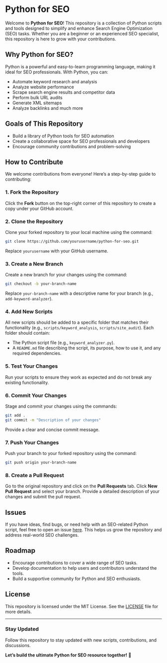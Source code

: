 # Python for SEO

Welcome to **Python for SEO**! This repository is a collection of Python scripts and tools designed to simplify and enhance Search Engine Optimization (SEO) tasks. Whether you are a beginner or an experienced SEO specialist, this repository is here to grow with your contributions.

## Why Python for SEO?

Python is a powerful and easy-to-learn programming language, making it ideal for SEO professionals. With Python, you can:

- Automate keyword research and analysis
- Analyze website performance
- Scrape search engine results and competitor data
- Perform bulk URL audits
- Generate XML sitemaps
- Analyze backlinks and much more

## Goals of This Repository

- Build a library of Python tools for SEO automation
- Create a collaborative space for SEO professionals and developers
- Encourage community contributions and problem-solving

## How to Contribute

We welcome contributions from everyone! Here’s a step-by-step guide to contributing:

### 1. Fork the Repository

Click the **Fork** button on the top-right corner of this repository to create a copy under your GitHub account.

### 2. Clone the Repository

Clone your forked repository to your local machine using the command:

```bash
git clone https://github.com/yourusername/python-for-seo.git
```

Replace `yourusername` with your GitHub username.

### 3. Create a New Branch

Create a new branch for your changes using the command:

```bash
git checkout -b your-branch-name
```

Replace `your-branch-name` with a descriptive name for your branch (e.g., `add-keyword-analyzer`).

### 4. Add New Scripts

All new scripts should be added to a specific folder that matches their functionality (e.g., `scripts/keyword_analysis`, `scripts/site_audit`). Each folder should contain:

- The Python script file (e.g., `keyword_analyzer.py`).
- A `README.md` file describing the script, its purpose, how to use it, and any required dependencies.

### 5. Test Your Changes

Run your scripts to ensure they work as expected and do not break any existing functionality.

### 6. Commit Your Changes

Stage and commit your changes using the commands:

```bash
git add .
git commit -m "Description of your changes"
```

Provide a clear and concise commit message.

### 7. Push Your Changes

Push your branch to your forked repository using the command:

```bash
git push origin your-branch-name
```

### 8. Create a Pull Request

Go to the original repository and click on the **Pull Requests** tab. Click **New Pull Request** and select your branch. Provide a detailed description of your changes and submit the pull request.

## Issues

If you have ideas, find bugs, or need help with an SEO-related Python script, feel free to open an issue [here](https://github.com/yourusername/python-for-seo/issues). This helps us grow the repository and address real-world SEO challenges.

## Roadmap

- Encourage contributions to cover a wide range of SEO tasks.
- Develop documentation to help users and contributors understand the tools.
- Build a supportive community for Python and SEO enthusiasts.

## License

This repository is licensed under the MIT License. See the [LICENSE](LICENSE) file for more details.

---

### Stay Updated

Follow this repository to stay updated with new scripts, contributions, and discussions.

**Let’s build the ultimate Python for SEO resource together!** 🚀
